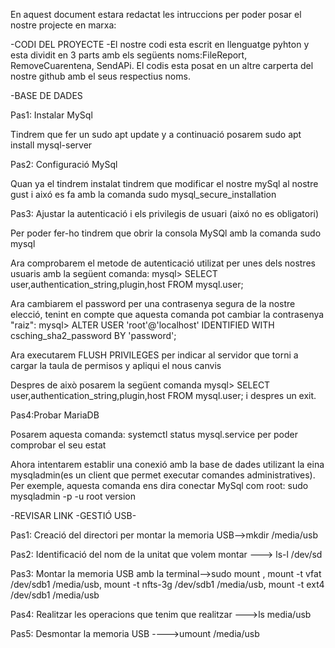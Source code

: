 En aquest document estara redactat les intruccions per poder posar el nostre projecte en marxa:

-CODI DEL PROYECTE
-El nostre codi esta escrit en llenguatge pyhton y esta dividit en 3 parts amb els següents noms:FileReport, RemoveCuarentena, SendAPi. El codis esta posat en un altre carperta del nostre github amb el seus respectius noms.

-BASE DE DADES 
 
  Pas1: Instalar MySql
 
  Tindrem que fer un sudo apt update y a continuació posarem sudo apt install mysql-server
  
  Pas2: Configuració MySql
  
  Quan ya el tindrem instalat tindrem que modificar el nostre mySql al nostre gust i aixó es fa amb la comanda sudo   mysql_secure_installation
  
  Pas3: Ajustar la autenticació i els privilegis de usuari (aixó no es obligatori)
  
  Per poder fer-ho tindrem que obrir la consola MySQl amb la comanda sudo mysql
  
  Ara comprobarem el metode de autenticació utilizat per unes dels nostres usuaris amb la següent comanda:
  mysql> SELECT user,authentication_string,plugin,host FROM mysql.user;
  
  Ara cambiarem el password per una contrasenya segura de la nostre elecció, tenint en compte que aquesta comanda
  pot cambiar la contrasenya "raiz": mysql> ALTER USER 'root'@'localhost' IDENTIFIED WITH csching_sha2_password BY 'password';
  
  Ara executarem FLUSH PRIVILEGES per indicar al servidor que torni a cargar la taula de permisos y apliqui el nous canvis
  
  Despres de això posarem la següent comanda mysql> SELECT user,authentication_string,plugin,host FROM mysql.user;
  i despres un exit.
  
  Pas4:Probar MariaDB 
  
  Posarem aquesta comanda: systemctl status mysql.service per poder comprobar el seu estat 
  
  Ahora intentarem establir una conexió amb la base de dades utilizant la eina mysqladmin(es un client que permet executar comandes administratives). Per exemple, aquesta comanda ens dira conectar MySql com root: sudo mysqladmin -p -u root version
  
  -REVISAR LINK -GESTIÓ USB-
  
  Pas1: Creació del directori per montar la memoria USB-->mkdir /media/usb
  
  Pas2: Identificació del nom de la unitat que volem montar ---> ls-l /dev/sd
  
  Pas3: Montar la memoria USB amb la terminal-->sudo mount , mount -t vfat /dev/sdb1 /media/usb, mount -t nfts-3g /dev/sdb1 /media/usb, mount -t ext4 /dev/sdb1 /media/usb
  
  Pas4: Realitzar les operacions que tenim que realitzar --->ls media/usb
  
  Pas5: Desmontar la memoria USB ---->umount /media/usb
  
  
  
  
  
  




 
